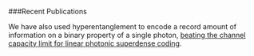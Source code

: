 ###Recent Publications

We have also used hyperentanglement to encode a record amount of information on a binary property of a single photon, [beating the channel capacity limit for linear photonic superdense coding](http://dx.doi.org/10.1038/nphys919).

